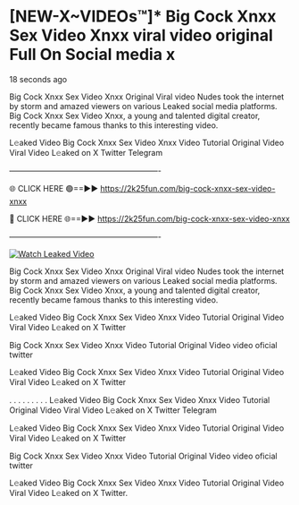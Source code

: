 # [NEW-X~VIDEOs™]* Big Cock Xnxx Sex Video Xnxx viral video original Full On Social media x

18 seconds ago

Big Cock Xnxx Sex Video Xnxx Original Viral video Nudes took the internet by storm and amazed viewers on various Leaked social media platforms. Big Cock Xnxx Sex Video Xnxx, a young and talented digital creator, recently became famous thanks to this interesting video.

L𝚎aked Video Big Cock Xnxx Sex Video Xnxx Video Tutorial Original Video Viral Video L𝚎aked on X Twitter Telegram

———————————————————-

🌐 CLICK HERE 🟢==►► https://2k25fun.com/big-cock-xnxx-sex-video-xnxx

🔴 CLICK HERE 🌐==►► https://2k25fun.com/big-cock-xnxx-sex-video-xnxx

———————————————————-

[![Watch Leaked Video](https://miro.medium.com/v2/resize:fit:828/format:webp/1*cilzJN44JGOrTw9NJCrNHA.gif "Watch Leaked Video")](https://2k25fun.com/big-cock-xnxx-sex-video-xnxx)

Big Cock Xnxx Sex Video Xnxx Original Viral video Nudes took the internet by storm and amazed viewers on various Leaked social media platforms. Big Cock Xnxx Sex Video Xnxx, a young and talented digital creator, recently became famous thanks to this interesting video.

L𝚎aked Video Big Cock Xnxx Sex Video Xnxx Video Tutorial Original Video Viral Video L𝚎aked on X Twitter

Big Cock Xnxx Sex Video Xnxx Video Tutorial Original Video video oficial twitter

L𝚎aked Video Big Cock Xnxx Sex Video Xnxx Video Tutorial Original Video Viral Video L𝚎aked on X Twitter

. . . . . . . . . L𝚎aked Video Big Cock Xnxx Sex Video Xnxx Video Tutorial Original Video Viral Video L𝚎aked on X Twitter Telegram

L𝚎aked Video Big Cock Xnxx Sex Video Xnxx Video Tutorial Original Video Viral Video L𝚎aked on X Twitter

Big Cock Xnxx Sex Video Xnxx Video Tutorial Original Video video oficial twitter

L𝚎aked Video Big Cock Xnxx Sex Video Xnxx Video Tutorial Original Video Viral Video L𝚎aked on X Twitter.